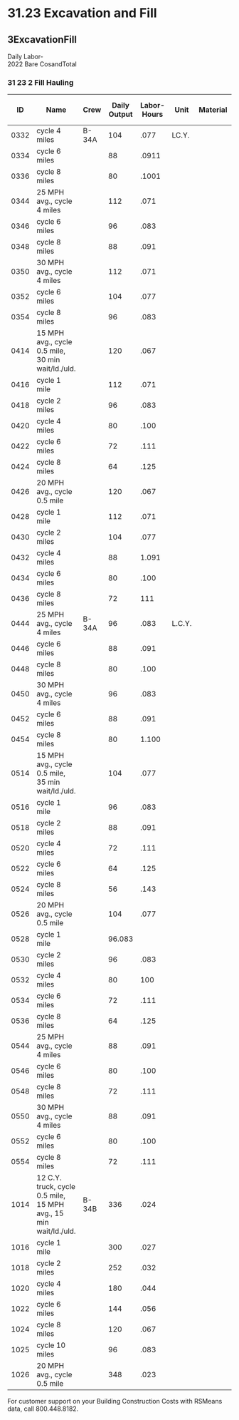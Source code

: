 # 31.23 Excavation and Fill

## 3ExcavationFill  
Daily Labor-  
2022 Bare CosandTotal

### 31 23 2 Fill Hauling

| ID    | Name                                      | Crew   | Daily Output | Labor-Hours | Unit   | Material | Labor | Equipment | Total | Total Incl O&P |
|-------|-------------------------------------------|--------|--------------|-------------|--------|----------|-------|-----------|-------|----------------|
| 0332  | cycle 4 miles                             | B-34A  | 104          | .077        | LC.Y.  |          | 4.08  | 3.77      | 7.85  | 10.25          |
| 0334  | cycle 6 miles                             |        | 88           | .0911       |        |          | 4.82  | 4.45      | 9.27  | 12.10          |
| 0336  | cycle 8 miles                             |        | 80           | .1001       |        |          | 5.30  | 4.90      | 10.20 | 13.35          |
| 0344  | 25 MPH avg., cycle 4 miles                |        | 112          | .071        |        |          | 3.79  | 3.50      | 7.29  | 9.50           |
| 0346  | cycle 6 miles                             |        | 96           | .083        |        |          | 4.42  | 4.08      | 8.50  | 11.10          |
| 0348  | cycle 8 miles                             |        | 88           | .091        |        |          | 4.82  | 4.45      | 9.27  | 12.10          |
| 0350  | 30 MPH avg., cycle 4 miles                |        | 112          | .071        |        |          | 3.79  | 3.50      | 7.29  | 9.50           |
| 0352  | cycle 6 miles                             |        | 104          | .077        |        |          | 4.08  | 3.77      | 7.85  | 10.25          |
| 0354  | cycle 8 miles                             |        | 96           | .083        |        |          | 4.42  | 4.08      | 8.50  | 11.10          |
| 0414  | 15 MPH avg., cycle 0.5 mile, 30 min wait/ld./uld. |        | 120          | .067        |        |          | 3.54  | 3.27      | 6.81  | 8.90           |
| 0416  | cycle 1 mile                              |        | 112          | .071        |        |          | 3.79  | 3.50      | 7.29  | 9.50           |
| 0418  | cycle 2 miles                             |        | 96           | .083        |        |          | 4.42  | 4.08      | 8.50  | 11.10          |
| 0420  | cycle 4 miles                             |        | 80           | .100        |        |          | 5.30  | 4.90      | 10.20 | 13.35          |
| 0422  | cycle 6 miles                             |        | 72           | .111        |        |          | 5.90  | 5.45      | 11.35 | 14.80          |
| 0424  | cycle 8 miles                             |        | 64           | .125        |        |          | 6.65  | 6.15      | 12.80 | 16.65          |
| 0426  | 20 MPH avg., cycle 0.5 mile               |        | 120          | .067        |        |          | 3.54  | 3.27      | 6.81  | 8.90           |
| 0428  | cycle 1 mile                              |        | 112          | .071        |        |          | 3.79  | 3.50      | 7.29  | 9.50           |
| 0430  | cycle 2 miles                             |        | 104          | .077        |        |          | 4.08  | 3.77      | 7.85  | 10.25          |
| 0432  | cycle 4 miles                             |        | 88           | 1.091       |        |          | 4.82  | 4.45      | 9.27  | 12.10          |
| 0434  | cycle 6 miles                             |        | 80           | .100        |        |          | 5.30  | 4.90      | 10.20 | 13.35          |
| 0436  | cycle 8 miles                             |        | 72           | 111         |        |          | 5.90  | 5.45      | 11.35 | 14.80          |
| 0444  | 25 MPH avg., cycle 4 miles                | B-34A  | 96           | .083        | L.C.Y. |          | 4.42  | 4.08      | 8.50  | 11.10          |
| 0446  | cycle 6 miles                             |        | 88           | .091        |        |          | 4.82  | 4.45      | 9.27  | 12.10          |
| 0448  | cycle 8 miles                             |        | 80           | .100        |        |          | 5.30  | 4.90      | 10.20 | 13.35          |
| 0450  | 30 MPH avg., cycle 4 miles                |        | 96           | .083        |        |          | 4.42  | 4.08      | 8.50  | 11.10          |
| 0452  | cycle 6 miles                             |        | 88           | .091        |        |          | 4.82  | 4.45      | 9.27  | 12.10          |
| 0454  | cycle 8 miles                             |        | 80           | 1.100       |        |          | 5.30  | 4.90      | 10.20 | 13.35          |
| 0514  | 15 MPH avg., cycle 0.5 mile, 35 min wait/ld./uld. |        | 104          | .077        |        |          | 4.08  | 3.77      | 7.85  | 10.25          |
| 0516  | cycle 1 mile                              |        | 96           | .083        |        |          | 4.42  | 4.08      | 8.50  | 11.10          |
| 0518  | cycle 2 miles                             |        | 88           | .091        |        |          | 4.82  | 4.45      | 9.27  | 12.10          |
| 0520  | cycle 4 miles                             |        | 72           | .111        |        |          | 5.90  | 5.45      | 11.35 | 14.80          |
| 0522  | cycle 6 miles                             |        | 64           | .125        |        |          | 6.65  | 6.15      | 12.80 | 16.65          |
| 0524  | cycle 8 miles                             |        | 56           | .143        |        |          | 7.60  | 7         | 14.60 | 19             |
| 0526  | 20 MPH avg., cycle 0.5 mile               |        | 104          | .077        |        |          | 4.08  | 3.77      | 7.85  | 10.25          |
| 0528  | cycle 1 mile                              |        | 96.083       |             |        |          | 4.42  | 4.08      | 8.50  | 11.10          |
| 0530  | cycle 2 miles                             |        | 96           | .083        |        |          | 4.42  | 4.08      | 8.50  | 11.10          |
| 0532  | cycle 4 miles                             |        | 80           | 100         |        |          | 5.30  | 4.90      | 10.20 | 13.35          |
| 0534  | cycle 6 miles                             |        | 72           | .111        |        |          | 5.90  | 5.45      | 11.35 | 14.80          |
| 0536  | cycle 8 miles                             |        | 64           | .125        |        |          | 6.65  | 6.15      | 12.80 | 16.65          |
| 0544  | 25 MPH avg., cycle 4 miles                |        | 88           | .091        |        |          | 4.82  | 4.45      | 9.27  | 12.10          |
| 0546  | cycle 6 miles                             |        | 80           | .100        |        |          | 5.30  | 4.90      | 10.20 | 13.35          |
| 0548  | cycle 8 miles                             |        | 72           | .111        |        |          | 5.90  | 5.45      | 11.35 | 14.80          |
| 0550  | 30 MPH avg., cycle 4 miles                |        | 88           | .091        |        |          | 4.82  | 4.45      | 9.27  | 12.10          |
| 0552  | cycle 6 miles                             |        | 80           | .100        |        |          | 5.30  | 4.90      | 10.20 | 13.35          |
| 0554  | cycle 8 miles                             |        | 72           | .111        |        |          | 5.90  | 5.45      | 11.35 | 14.80          |
| 1014  | 12 C.Y. truck, cycle 0.5 mile, 15 MPH avg., 15 min wait/ld./uld. | B-34B  | 336          | .024        |        |          | 1.26  | 2.28      | 3.54  | 4.40           |
| 1016  | cycle 1 mile                              |        | 300          | .027        |        |          | 1.41  | 2.56      | 3.97  | 4.92           |
| 1018  | cycle 2 miles                             |        | 252          | .032        |        |          | 1.68  | 3.05      | 4.73  | 5.85           |
| 1020  | cycle 4 miles                             |        | 180          | .044        |        |          | 2.36  | 4.26      | 6.62  | 8.20           |
| 1022  | cycle 6 miles                             |        | 144          | .056        |        |          | 2.95  | 5.35      | 8.30  | 10.25          |
| 1024  | cycle 8 miles                             |        | 120          | .067        |        |          | 3.54  | 6.40      | 9.94  | 12.35          |
| 1025  | cycle 10 miles                            |        | 96           | .083        |        |          | 4.42  | 8         | 12.42 | 15.40          |
| 1026  | 20 MPH avg., cycle 0.5 mile               |        | 348          | .023        |        |          | 1.22  | 2.21      | 3.43  | 4.25           |

For customer support on your Building Construction Costs with RSMeans data, call 800.448.8182.
